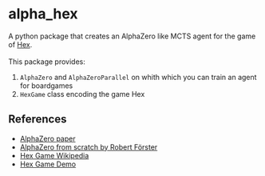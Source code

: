 # alpha_hex
A python package that creates an AlphaZero like MCTS agent for the game of [Hex](https://en.wikipedia.org/wiki/Hex_(board_game)). <br><br>
This package provides:
1. `AlphaZero` and `AlphaZeroParallel` on whith which you can train an agent for boardgames
2. `HexGame` class encoding the game Hex

## References
- [AlphaZero paper](https://arxiv.org/pdf/1712.01815.pdf)
- [AlphaZero from scratch by Robert Förster](https://www.youtube.com/watch?v=wuSQpLinRB4&t=23&ab_channel=freeCodeCamp.org)
- [Hex Game Wikipedia](https://en.wikipedia.org/wiki/Hex_(board_game))
- [Hex Game Demo](https://www.lutanho.net/play/hex.html)
